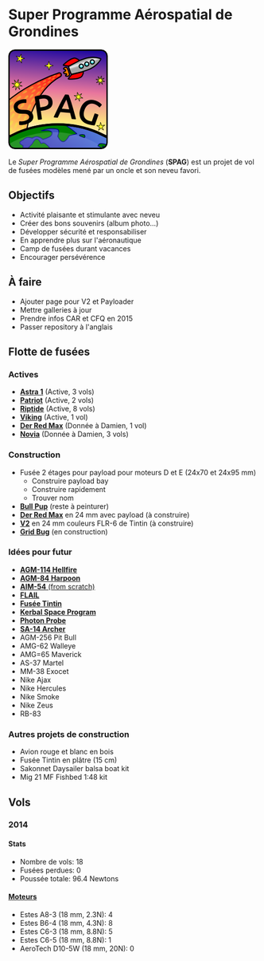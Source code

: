 # Super Programme Aérospatial de Grondines

![Super logo du SPAG!](logo/logo_spag_v03_small.png)

Le *Super Programme Aérospatial de Grondines* (**SPAG**) est un projet de vol
de fusées modèles mené par un oncle et son neveu favori.

## Objectifs

- Activité plaisante et stimulante avec neveu
- Créer des bons souvenirs (album photo...)
- Développer sécurité et responsabiliser
- En apprendre plus sur l'aéronautique
- Camp de fusées durant vacances
- Encourager persévérence

## À faire

- Ajouter page pour V2 et Payloader
- Mettre galleries à jour
- Prendre infos CAR et CFQ en 2015
- Passer repository à l'anglais

## Flotte de fusées

### Actives

- [**Astra 1**](rockets/astra_1/astra_1.md) (Active, 3 vols)
- [**Patriot**](rockets/patriot/patriot.md) (Active, 2 vols)
- [**Riptide**](rockets/riptide/riptide.md) (Active, 8 vols)
- [**Viking**](rockets/viking/viking.md) (Active, 1 vol)
- [**Der Red Max**](rockets/der_red_max/der_red_max.md) (Donnée à Damien, 1 vol)
- [**Novia**](rockets/novia/novia.md) (Donnée à Damien, 3 vols)

### Construction

- Fusée 2 étages pour payload pour moteurs D et E (24x70 et 24x95 mm)
  - Construire payload bay
  - Construire rapidement
  - Trouver nom
- [**Bull Pup**](rockets/bull_pup/bull_pup.md) (reste à peinturer)
- [**Der Red Max**](http://www.estesrockets.com/der-red-maxtm) en 24 mm avec payload (à construire)
- [**V2**](http://www.estesrockets.com/rockets/kits/skill-3/003228-v2-semi-scale-model) en 24 mm couleurs FLR-6 de Tintin (à construire)
- [**Grid Bug**](rockets/grid_bug/grid_bug.md) (en construction)

### Idées pour futur

- [**AGM-114 Hellfire**](http://www.the-launch-pad.com/#!hellfire/c14ur)
- [**AGM-84 Harpoon**](http://www.allrocketengines.ca/Rockets/Harpoon-AGM)
- [**AIM-54** (from scratch)](http://www.the-launch-pad.com/#!blank/c7bg)
- [**FLAIL**](http://www.the-launch-pad.com/#!blank/c1j13)
- [**Fusée Tintin**](http://en.wikipedia.org/wiki/Explorers_on_the_Moon)
- [**Kerbal Space Program**](https://kerbalspaceprogram.com/)
- [**Photon Probe**](http://www.allrocketengines.ca/Rockets/Photon-Probe)
- [**SA-14 Archer**](http://www.jcrocket.com/sa14archer.shtml)
- AGM-256 Pit Bull
- AMG-62 Walleye
- AMG=65 Maverick
- AS-37 Martel
- MM-38 Exocet
- Nike Ajax
- Nike Hercules
- Nike Smoke
- Nike Zeus
- RB-83

### Autres projets de construction
- Avion rouge et blanc en bois
- Fusée Tintin en plâtre (15 cm)
- Sakonnet Daysailer balsa boat kit
- Mig 21 MF Fishbed 1:48 kit

## Vols

### 2014

#### Stats

- Nombre de vols: 18
- Fusées perdues: 0
- Poussée totale: 96.4 Newtons

#### [Moteurs](https://github.com/enormandeau/SPAG/blob/master/fichiers_utiles/motors.md)

- Estes A8-3 (18 mm, 2.3N): 4
- Estes B6-4 (18 mm, 4.3N): 8
- Estes C6-3 (18 mm, 8.8N): 5
- Estes C6-5 (18 mm, 8.8N): 1
- AeroTech D10-5W (18 mm, 20N): 0

